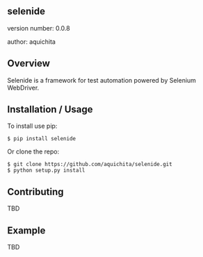 selenide
-------

version number: 0.0.8

author: aquichita

Overview
--------

Selenide is a framework for test automation powered by Selenium WebDriver.

Installation / Usage
--------------------

To install use pip:

    $ pip install selenide


Or clone the repo:

    $ git clone https://github.com/aquichita/selenide.git
    $ python setup.py install

Contributing
------------

TBD

Example
-------

TBD

